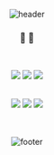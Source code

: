 <div align="center">
 
 
![header](https://capsule-render.vercel.app/api?type=waving&color=gradient&height=300&section=header&text=Yeji%20&fontSize=90&animation=fadeIn&fontAlignY=38&desc=%&descAlignY=51&descAlign=62)

 
### 🐣  🐥

<br>

<a href="mailto:twoye1193@ajou.ac.kr"><img src="https://img.shields.io/badge/Gmail-D14836?style=for-the-badge&logo=Gmail&logoColor=white"/></a>
<a href="https://www.instagram.com/yes_gee_/"><img src="https://img.shields.io/badge/Instagram-E4405F?style=for-the-badge&logo=Instagram&logoColor=white"/></a>
<a href="https://www.linkedin.com/in/%EC%98%88%EC%A7%80-%EC%9D%B4-8b305b25b/"><img src="https://img.shields.io/badge/LinkedIn-0077B5?style=for-the-badge&logo=linkedin&logoColor=white"/></a>

  
<div>
 
<!-- ### 🛠️ Stack ⚒️  -->

</div>

<br>

<img src="https://github-readme-stats.vercel.app/api/top-langs/?username=yejipractice&exclude_repo=2020_1_CPL,2021_1_OOP,2021_2_ESL&layout=compact&langs_count=6"/>
<a align = "right" href="https://solved.ac/twoye1193123"><img src="http://mazassumnida.wtf/api/generate_badge?boj=twoye1193123"/></a>

<img src="https://github-readme-stats.vercel.app/api?username=yejipractice">
<br>
  <br>
  <br>

![footer](https://capsule-render.vercel.app/api?type=waving&color=gradient&height=200&section=footer&fontSize=90)


</div>


